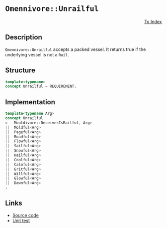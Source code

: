 <!-- Copyright 2024 Feng Mofan
SPDX-License-Identifier: Apache-2.0 -->

# `Omennivore::Unrailful`

<p style='text-align: right;'><a href="../../concepts.md#omennivore-unrailful">To Index</a></p>

## Description

`Omennivore::Unrailful` accepts a packed vessel.
It returns true if the underlying vessel is not a `Rail`.

## Structure

```C++
template<typename>
concept Unrailful = REQUIREMENT;
```

## Implementation

```C++
template<typename Arg>
concept Unrailful
=   Mouldivore::Deceive<IsRailful, Arg>
||  Moldful<Arg>
||  Pageful<Arg>
||  Roadful<Arg>
||  Flowful<Arg>
||  Sailful<Arg>
||  Snowful<Arg>
||  Hailful<Arg>
||  Coolful<Arg>
||  Calmful<Arg>
||  Gritful<Arg>
||  Willful<Arg>
||  Glowful<Arg>
||  Dawnful<Arg>
;
```

## Links

- [Source code](../../../../conceptrodon/descend/omennivore/concepts/descend/unrailful.hpp)
- [Unit test](../../../../tests/unit/concepts/omennivore/unrailful.test.hpp)
